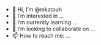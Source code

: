 - 👋 Hi, I’m @mkatouh
- 👀 I’m interested in ...
- 🌱 I’m currently learning ...
- 💞️ I’m looking to collaborate on ...
- 📫 How to reach me: ...

<!---
mkatouh/mkatouh is a ✨ special ✨ repository because its `README.md` (this file) appears on your GitHub profile.
You can click the Preview link to take a look at your changes.
--->
